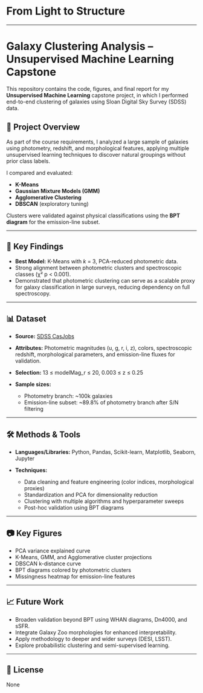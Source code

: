 # From Light to Structure
---

# Galaxy Clustering Analysis – Unsupervised Machine Learning Capstone

This repository contains the code, figures, and final report for my **Unsupervised Machine Learning** capstone project, in which I performed end-to-end clustering of galaxies using Sloan Digital Sky Survey (SDSS) data.

## 📄 Project Overview

As part of the course requirements, I analyzed a large sample of galaxies using photometry, redshift, and morphological features, applying multiple unsupervised learning techniques to discover natural groupings without prior class labels.

I compared and evaluated:

* **K-Means**
* **Gaussian Mixture Models (GMM)**
* **Agglomerative Clustering**
* **DBSCAN** (exploratory tuning)

Clusters were validated against physical classifications using the **BPT diagram** for the emission-line subset.

---

## 🚀 Key Findings

* **Best Model:** K-Means with *k* = 3, PCA-reduced photometric data.
* Strong alignment between photometric clusters and spectroscopic classes (χ² p < 0.001).
* Demonstrated that photometric clustering can serve as a scalable proxy for galaxy classification in large surveys, reducing dependency on full spectroscopy.

---

## 📊 Dataset

* **Source:** [SDSS CasJobs](https://skyserver.sdss.org/casjobs/)
* **Attributes:** Photometric magnitudes (u, g, r, i, z), colors, spectroscopic redshift, morphological parameters, and emission-line fluxes for validation.
* **Selection:** 13 ≤ modelMag\_r ≤ 20, 0.003 ≤ z ≤ 0.25
* **Sample sizes:**

  * Photometry branch: \~100k galaxies
  * Emission-line subset: \~89.8% of photometry branch after S/N filtering

---

## 🛠 Methods & Tools

* **Languages/Libraries:** Python, Pandas, Scikit-learn, Matplotlib, Seaborn, Jupyter
* **Techniques:**

  * Data cleaning and feature engineering (color indices, morphological proxies)
  * Standardization and PCA for dimensionality reduction
  * Clustering with multiple algorithms and hyperparameter sweeps
  * Post-hoc validation using BPT diagrams

---

## 📷 Key Figures

* PCA variance explained curve
* K-Means, GMM, and Agglomerative cluster projections
* DBSCAN k-distance curve
* BPT diagrams colored by photometric clusters
* Missingness heatmap for emission-line features

---

## 📈 Future Work

* Broaden validation beyond BPT using WHAN diagrams, Dn4000, and sSFR.
* Integrate Galaxy Zoo morphologies for enhanced interpretability.
* Apply methodology to deeper and wider surveys (DESI, LSST).
* Explore probabilistic clustering and semi-supervised learning.

---

## 📄 License

None



